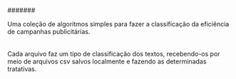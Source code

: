 #######

Uma coleção de algoritmos simples para fazer a classificação da eficiência de campanhas publicitárias.

###### 
Cada arquivo faz um tipo de classificação dos textos, recebendo-os por meio de arquivos csv salvos localmente e fazendo as determinadas tratativas. 

